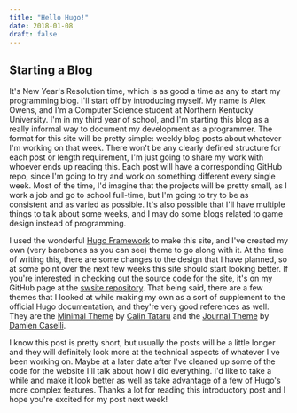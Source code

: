 ```yaml
---
title: "Hello Hugo!"
date: 2018-01-08
draft: false
---
```


Starting a Blog
---------------
It's New Year's Resolution time, which is as good a time as any to start my programming blog. I'll start off by introducing myself. My name is Alex Owens, and I'm
a Computer Science student at Northern Kentucky University. I'm in my third year of school, and I'm starting this blog as a really informal way to document my development
as a programmer. The format for this site will be pretty simple: weekly blog posts about whatever I'm working on that week. There won't be any clearly defined structure for each
post or length requirement, I'm just going to share my work with whoever ends up reading this. Each post will have a corresponding GitHub repo, since I'm going to try and work on something
different every single week. Most of the time, I'd imagine that the projects will be pretty small, as I work a job and go to school full-time, but I'm going to try to be as
consistent and as varied as possible. It's also possible that I'll have multiple things to talk about some weeks, and I may do some blogs related to game design instead of programming.

I used the wonderful [Hugo Framework](https://gohugo.io/) to make this site, and I've created my own (very barebones as you can see) theme to go along with it. At the time of writing this, there are some
changes to the design that I have planned, so at some point over the next few weeks this site should start looking better. If you're interested in checking out the source code for the site, it's on my
GitHub page at the [swsite repository](https://github.com/aowens-21/swsite). That being said, there are a few themes that I looked at while making my own as a sort of supplement to the official Hugo documentation, and they're very good references as well. They are the [Minimal Theme](https://themes.gohugo.io/minimal/) by [Calin Tataru](https://github.com/calintat) and the [Journal Theme](https://themes.gohugo.io/hugo-journal/) by [Damien Caselli](https://github.com/damiencaselli).

I know this post is pretty short, but usually the posts will be a little longer and they will definitely look more at the technical aspects of whatever I've been working on. Maybe at a later date after I've cleaned up some of the code for the website I'll talk about how I did everything. I'd like to take a while and make it look better as well as take advantage of a few of Hugo's more complex features. Thanks a lot for reading this introductory post and I hope you're excited for my post next week!
